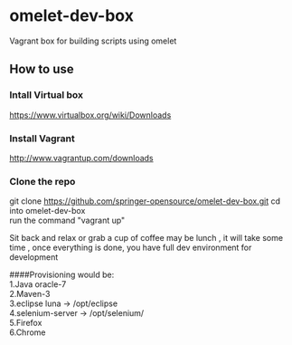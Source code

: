 # omelet-dev-box
Vagrant box for building scripts using omelet

## How to use
### Intall Virtual box
https://www.virtualbox.org/wiki/Downloads

### Install Vagrant
http://www.vagrantup.com/downloads

### Clone the repo
git clone https://github.com/springer-opensource/omelet-dev-box.git 
cd into omelet-dev-box  
run the command "vagrant up"  

Sit back and relax or grab a cup of coffee may be lunch , it will take some time , once everything is done, you have full dev environment for development




####Provisioning would be:  
1.Java oracle-7  
2.Maven-3  
3.eclipse luna -> /opt/eclipse    
4.selenium-server -> /opt/selenium/  
5.Firefox  
6.Chrome  
